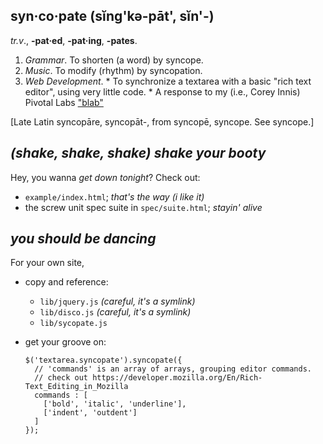 syn·co·pate (sĭng'kə-pāt', sĭn'-)
--------------------------------------------------------------------------------

*tr.v*., **-pat·ed**, **-pat·ing**, **-pates**.

   1. *Grammar*. To shorten (a word) by syncope.
   2. *Music*. To modify (rhythm) by syncopation.
   3. *Web Development*.
    * To synchronize a textarea with a basic "rich text editor", using very
      little code.
    * A response to my (i.e., Corey Innis) Pivotal Labs ["blab"][blab]

[Late Latin syncopāre, syncopāt-, from syncopē, syncope. See syncope.]


*(shake, shake, shake) shake your booty*
-------------------------------------------------------------------------------

Hey, you wanna *get down tonight*? Check out:

  * `example/index.html`; *that's the way (i like it)*
  * the screw unit spec suite in `spec/suite.html`; *stayin' alive*


*you should be dancing*
-------------------------------------------------------------------------------

For your own site,

  * copy and reference:
    * `lib/jquery.js`  *(careful, it's a symlink)*
    * `lib/disco.js`   *(careful, it's a symlink)*
    * `lib/sycopate.js`
  * get your groove on:

        $('textarea.syncopate').syncopate({
          // 'commands' is an array of arrays, grouping editor commands.
          // check out https://developer.mozilla.org/En/Rich-Text_Editing_in_Mozilla
          commands : [
            ['bold', 'italic', 'underline'],
            ['indent', 'outdent']
          ]
        });


[blab]: http://pivotallabs.com/users/corey/blog/articles/860-javascript-snacks-nibble-1-rte-wysiwyg-is-built-in-to-your-browser "Javascript Snacks, Nibble #1: RTE/WYSIWYG is Built in to your Browser"
